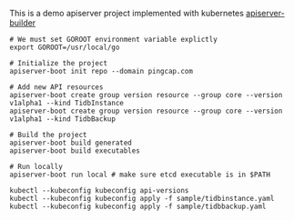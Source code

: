 This is a demo apiserver project implemented with kubernetes [apiserver-builder](https://github.com/kubernetes-incubator/apiserver-builder-alpha)

``` shell
# We must set GOROOT environment variable explictly
export GOROOT=/usr/local/go

# Initialize the project
apiserver-boot init repo --domain pingcap.com

# Add new API resources
apiserver-boot create group version resource --group core --version v1alpha1 --kind TidbInstance
apiserver-boot create group version resource --group core --version v1alpha1 --kind TidbBackup

# Build the project
apiserver-boot build generated
apiserver-boot build executables

# Run locally
apiserver-boot run local # make sure etcd executable is in $PATH

kubectl --kubeconfig kubeconfig api-versions
kubectl --kubeconfig kubeconfig apply -f sample/tidbinstance.yaml
kubectl --kubeconfig kubeconfig apply -f sample/tidbbackup.yaml
```

